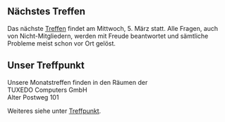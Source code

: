 ## Nächstes Treffen
Das nächste [Treffen](/Treffen/Termine/03_2025/) findet am Mittwoch, 5. März statt.
Alle Fragen, auch von Nicht-Mitgliedern, werden mit Freude beantwortet
und sämtliche Probleme meist schon vor Ort gelöst.


## Unser Treffpunkt

Unsere Monatstreffen finden in den Räumen der  
TUXEDO Computers GmbH  
Alter Postweg 101  

Weiteres siehe unter [Treffpunkt](/Treffen/Treffpunkt/).
